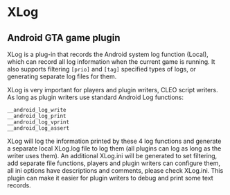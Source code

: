 # XLog
## Android GTA game plugin
XLog is a plug-in that records the Android system log function (Local), which can record all log information when the current game is running.  It also supports filtering `[prio]` and `[tag]` specified types of logs, or generating separate log files for them.

XLog is very important for players and plugin writers, CLEO script writers.
As long as plugin writers use standard Android Log functions:
```
__android_log_write
__android_log_print
__android_log_vprint
__android_log_assert
```

XLog will log the information printed by these 4 log functions and generate a separate local XLog.log file to log them (all plugins can log as long as the writer uses them).  An additional XLog.ini will be generated to set filtering, add separate file functions, players and plugin writers can configure them, all ini options have descriptions and comments, please check XLog.ini.  This plugin can make it easier for plugin writers to debug and print some text records.

